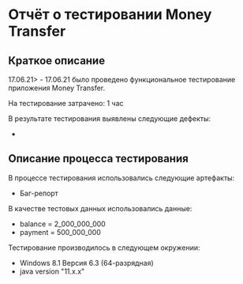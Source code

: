 # Отчёт о тестировании Money Transfer

## Краткое описание

17.06.21> - 17.06.21 было проведено функциональное тестирование приложения Money Transfer.

На тестирование затрачено: 1 час

В результате тестирования выявлены следующие дефекты:
* []()

## Описание процесса тестирования

В процессе тестирования использовались следующие артефакты:
* Баг-репорт

В качестве тестовых данных использовались данные:
* balance = 2_000_000_000
* payment = 500_000_000

Тестирование производилось в следующем окружении:
* Windows 8.1 Версия 6.3 (64-разрядная)
* java version "11.x.x"